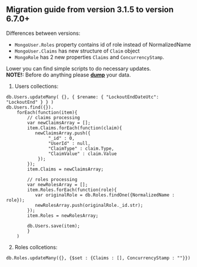 ## Migration guide from version 3.1.5 to version 6.7.0+
Differences between versions:
* `MongoUser.Roles` property contains id of role instead of NormalizedName
* `MongoUser.Claims` has new structure of `Claim` object
* `MongoRole` has 2 new properties `Claims` and `ConcurrencyStamp`.

Lower you can find simple scripts to do necessary updates.<br>
**NOTE!:** Before do anything please **[dump](https://docs.mongodb.com/manual/reference/program/mongodump/index.html)** your data.

1. Users collections:
```
db.Users.updateMany( {}, { $rename: { "LockoutEndDateUtc": "LockoutEnd" } } )
db.Users.find({}).
    forEach(function(item){
        // claims processing
        var newClaimsArray = [];
        item.Claims.forEach(function(claim){
           newClaimsArray.push({
                "_id" : 0,
                "UserId" : null,
                "ClaimType" : claim.Type,
                "ClaimValue" : claim.Value
            }); 
        });
        item.Claims = newClaimsArray;
        
        // roles processing
        var newRolesArray = [];
        item.Roles.forEach(function(role){
           var originalRole = db.Roles.findOne({NormalizedName : role});
           newRolesArray.push(originalRole._id.str); 
        });
        item.Roles = newRolesArray;
        
        db.Users.save(item);
        }
    )
```

2. Roles collcetions:
```
db.Roles.updateMany({}, {$set : {Claims : [], ConcurrencyStamp : ""}})
```